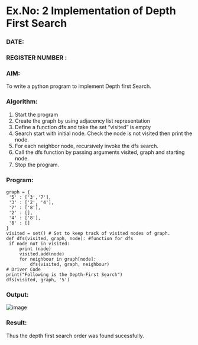 # Ex.No: 2  Implementation of Depth First Search
### DATE:                                                                            
### REGISTER NUMBER : 
### AIM: 
To write a python program to implement Depth first Search. 
### Algorithm:
1. Start the program
2. Create the graph by using adjacency list representation
3. Define a function dfs and take the set “visited” is empty 
4. Search start with initial node. Check the node is not visited then print the node.
5. For each neighbor node, recursively invoke the dfs search.
6. Call the dfs function by passing arguments visited, graph and starting node.
7. Stop the program.
### Program:
```
graph = { 
 '5' : ['3','7'], 
 '3' : ['2', '4'], 
 '7' : ['8'], 
 '2' : [], 
 '4' : ['8'], 
 '8' : [] 
} 
visited = set() # Set to keep track of visited nodes of graph. 
def dfs(visited, graph, node): #function for dfs 
 if node not in visited: 
     print (node) 
     visited.add(node) 
     for neighbour in graph[node]: 
         dfs(visited, graph, neighbour) 
# Driver Code 
print("Following is the Depth-First Search") 
dfs(visited, graph, '5')
```
### Output:
![image](https://github.com/pavi365/AI_Lab_2023-24/assets/115135775/d0879308-cc47-49b8-9e40-f79a0fa4ff21)



### Result:
Thus the depth first search order was found sucessfully.
